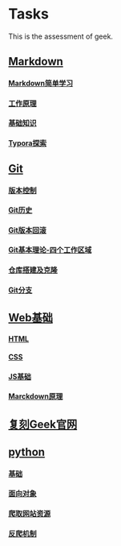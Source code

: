 # Tasks
This is the assessment of geek.

## [Markdown](https://github.com/ghghvn/Tasks/blob/main/Markdown.md)
#### [Markdown简单学习](https://github.com/ghghvn/Tasks/blob/main/Markdown.md#markdown%E7%AE%80%E5%8D%95%E5%AD%A6%E4%B9%A0-%E4%B8%80%E7%A7%8D%E8%BD%BB%E9%87%8F%E7%BA%A7%E6%A0%87%E8%AE%B0%E8%AF%AD%E8%A8%80)
#### [工作原理](https://github.com/ghghvn/Tasks/blob/main/Markdown.md#%E5%B7%A5%E4%BD%9C%E5%8E%9F%E7%90%86)
#### [基础知识](https://github.com/ghghvn/Tasks/blob/main/Markdown.md#%E5%9F%BA%E7%A1%80%E7%9F%A5%E8%AF%86)
#### [Typora探索](https://github.com/ghghvn/Tasks/blob/main/Markdown.md#typora%E6%8E%A2%E7%B4%A2)
## [Git](https://github.com/ghghvn/Tasks/blob/main/Git.md#git)
#### [版本控制](https://github.com/ghghvn/Tasks/blob/main/Git.md#%E7%89%88%E6%9C%AC%E6%8E%A7%E5%88%B6)
#### [Git历史](https://github.com/ghghvn/Tasks/blob/main/Git.md#git%E5%8E%86%E5%8F%B2)
#### [Git版本回滚](https://github.com/ghghvn/Tasks/blob/main/Git.md#git%E7%9A%84%E7%89%88%E6%9C%AC%E5%9B%9E%E6%BB%9A)
#### [Git基本理论-四个工作区域](https://github.com/ghghvn/Tasks/blob/main/Git.md#git%E5%9F%BA%E6%9C%AC%E7%90%86%E8%AE%BA-%E5%9B%9B%E4%B8%AA%E5%B7%A5%E4%BD%9C%E5%8C%BA%E5%9F%9F)
#### [仓库搭建及克隆](https://github.com/ghghvn/Tasks/blob/main/Git.md#git%E4%BB%93%E5%BA%93%E6%90%AD%E5%BB%BA%E5%8F%8A%E5%85%8B%E9%9A%86)
#### [Git分支](https://github.com/ghghvn/Tasks/blob/main/Git.md#git%E5%88%86%E6%94%AF)
## [Web基础](https://github.com/ghghvn/Tasks/blob/main/Web%E5%9F%BA%E7%A1%80.md#web%E5%9F%BA%E7%A1%80)
#### [HTML](https://github.com/ghghvn/Tasks/blob/main/Web%E5%9F%BA%E7%A1%80.md#camelhtml)
#### [CSS](https://github.com/ghghvn/Tasks/blob/main/Web%E5%9F%BA%E7%A1%80.md#camelcss)
#### [JS基础](https://github.com/ghghvn/Tasks/blob/main/Web%E5%9F%BA%E7%A1%80.md#cameljavascript%E5%9F%BA%E7%A1%80)
#### [Marckdown原理](https://github.com/ghghvn/Tasks/blob/main/Web%E5%9F%BA%E7%A1%80.md#camelmarkdown%E5%8E%9F%E7%90%86)

## [复刻Geek官网](https://ghghvn.github.io)

## [python](https://github.com/ghghvn/Tasks/blob/main/python.md)
#### [基础](https://github.com/ghghvn/Tasks/blob/main/python.md#pear%E5%9F%BA%E7%A1%80)
#### [面向对象](https://github.com/ghghvn/Tasks/blob/main/python.md#pear%E9%9D%A2%E5%90%91%E5%AF%B9%E8%B1%A1%E7%A8%8B%E5%BA%8F%E8%AE%BE%E8%AE%A1-%E7%B1%BB%E6%AF%94c)
#### [爬取网站资源]()
#### [反爬机制]()
